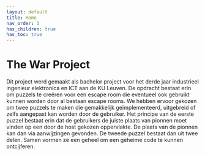 ```yaml
---
layout: default
title: Home
nav_order: 1
has_children: true
has_toc: true
---
```


# The War Project

Dit project werd gemaakt als bachelor project voor het derde jaar industrieel ingenieur elektronica en ICT aan de KU Leuven. De opdracht bestaat erin om puzzels te creëren voor een escape room die eventueel ook gebruikt kunnen worden door al bestaan escape rooms. We hebben ervoor gekozen om twee puzzels te maken die gemakkelijk geïmplementeerd, uitgebreid of zelfs aangepast kan worden door de gebruiker. Het principe van de eerste puzzel bestaat erin dat de gebruikers de juiste plaats van pionnen moet vinden op een door de host gekozen oppervlakte. De plaats van de pionnen kan dan via aanwijzingen gevonden. De tweede puzzel bestaat dan uit twee delen. Samen vormen ze een geheel om een geheime code te kunnen ontcijferen. 
